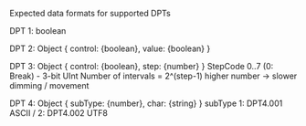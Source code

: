 Expected data formats for supported DPTs

DPT 1: boolean

DPT 2: Object { control: {boolean}, value: {boolean} }

DPT 3: Object { control: {boolean}, step: {number} }
    StepCode 0..7 (0: Break) - 3-bit UInt
    Number of intervals = 2^(step-1)
    higher number -> slower dimming / movement

DPT 4: Object { subType: {number}, char: {string} }
    subType 1: DPT4.001 ASCII / 2: DPT4.002 UTF8

